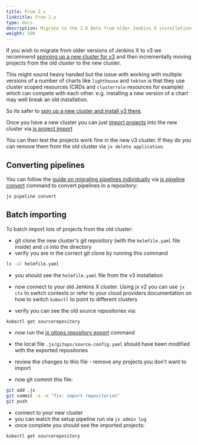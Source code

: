 ```yaml
---
title: From 2.x
linktitle: From 2.x
type: docs
description: Migrate to the 3.0 Beta from older Jenkins X installations
weight: 100
---
```


If you wish to migrate from older versions of Jenkins X to v3 we recommend [spinning up a new cluster for v3](/v3/admin/platform/) and then incrementally moving projects from the old cluster to the new cluster.

This might sound heavy handed but the issue with working with multiple versions of a number of charts like `lighthouse` and `tekton` is that they use cluster scoped resources (CRDs and `clusterrole` resources for example) which can compete with each other. e.g. installing a new version of a chart may well break an old installation.

So its safer to [spin up a new cluster and install v3 there](/v3/admin/platform/).

Once you have a new cluster you can just [import projects](/v3/develop/create-project/#import-an-existing-project) into the new cluster via [jx project import](/v3/develop/create-project/#import-an-existing-project)


You can then test the projects work fine in the new v3 cluster. If they do you can remove them from the old cluster via `jx delete application`.
        
## Converting pipelines

You can follow the [guide on migrating pipelines individually](/v3/develop/pipelines/upgrading/#converting-older-pipelines) via  [jx pipeline convert](https://github.com/jenkins-x/jx-pipeline/blob/master/docs/cmd/jx-pipeline_convert.md#jx-pipeline-convert) command to convert pipelines in a repository:

```bash
jx pipeline convert 
```        

## Batch importing

To batch import lots of projects from the old cluster:

* git clone the new cluster's git repository (with the `helmfile.yaml` file inside) and `cd` into the directory
* verify you are in the correct git clone by running this command

```bash 
ls -al helmfile.yaml
```

* you should see the `helmfile.yaml` file from the v3 installation

* now connect to your old Jenkins X cluster. Using jx v2 you can use `jx ctx` to switch contexts or refer to your cloud providers documentation on how to switch `kubectl` to point to different clusters

* verify you can see the old source repositories via:

```bash 
kubectl get sourcerepository
```

* now run the [jx gitops repository export](https://github.com/jenkins-x/jx-gitops/blob/master/docs/cmd/jx-gitops_repository_export.md) command

* the local file `.jx/gitops/source-config.yaml` should have been modified with the exported repositories
* review the changes to this file - remove any projects you don't want to import
* now git commit this file:

```bash
git add .jx
git commit -a -m "fix: import repositories"
git push 
```

* connect to your new cluster
* you can watch the setup pipeline run via `jx admin log`
* once complete you should see the imported projects:
     
```bash 
kubectl get sourcerepository
```

